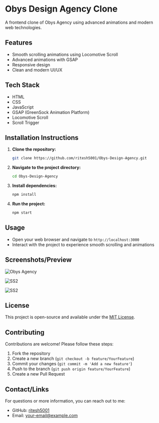 # Obys Design Agency Clone

A frontend clone of Obys Agency using advanced animations and modern web technologies.

## Features

- Smooth scrolling animations using Locomotive Scroll
- Advanced animations with GSAP
- Responsive design
- Clean and modern UI/UX

## Tech Stack

- HTML
- CSS
- JavaScript
- GSAP (GreenSock Animation Platform)
- Locomotive Scroll
- Scroll Trigger

## Installation Instructions

1. **Clone the repository:**
    ```sh
    git clone https://github.com/ritesh5001/Obys-Design-Agency.git
    ```

2. **Navigate to the project directory:**
    ```sh
    cd Obys-Design-Agency
    ```

3. **Install dependencies:**
    ```sh
    npm install
    ```

4. **Run the project:**
    ```sh
    npm start
    ```

## Usage

- Open your web browser and navigate to `http://localhost:3000`
- Interact with the project to experience smooth scrolling and animations


## Screenshots/Preview

![Obys Agency](https://github.com/ritesh5001/Obys-Design-Agency/blob/f884fdc3f6bea77e900e9f42c61a6eeca99f1e34/Obys%20Agency.gif)



![SS2](https://github.com/ritesh5001/Obys-Design-Agency/blob/951adc14525dfe2b1831283c8cb1f744597b9471/Obys%20SS%20(4).png)



![SS2](https://github.com/ritesh5001/Obys-Design-Agency/blob/951adc14525dfe2b1831283c8cb1f744597b9471/Obys%20SS%20(3).png)




## License

This project is open-source and available under the [MIT License](LICENSE).

## Contributing

Contributions are welcome! Please follow these steps:

1. Fork the repository
2. Create a new branch (`git checkout -b feature/YourFeature`)
3. Commit your changes (`git commit -m 'Add a new feature'`)
4. Push to the branch (`git push origin feature/YourFeature`)
5. Create a new Pull Request

## Contact/Links

For questions or more information, you can reach out to me:

- GitHub: [ritesh5001](https://github.com/ritesh5001)
- Email: [your-email@example.com](mailto:your-email@example.com)
